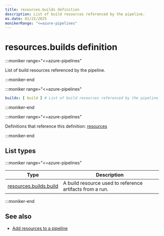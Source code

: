 ```yaml
---
title: resources.builds definition
description: List of build resources referenced by the pipeline.
ms.date: 01/22/2025
monikerRange: "<=azure-pipelines"
---
```


# resources.builds definition

<!-- :::description::: -->
:::moniker range="<=azure-pipelines"

<!-- :::editable-content name="description"::: -->
List of build resources referenced by the pipeline.
<!-- :::editable-content-end::: -->

:::moniker-end
<!-- :::description-end::: -->

<!-- :::syntax::: -->
:::moniker range="<=azure-pipelines"

```yaml
builds: [ build ] # List of build resources referenced by the pipeline.
```

:::moniker-end
<!-- :::syntax-end::: -->

<!-- :::parents::: -->
:::moniker range="<=azure-pipelines"

Definitions that reference this definition: [resources](resources.md)

:::moniker-end
<!-- :::parents-end::: -->

## List types

<!-- :::list-types::: -->
:::moniker range="<=azure-pipelines"

| Type | Description |
|---|---|
| [resources.builds.build](resources-builds-build.md) | A build resource used to reference artifacts from a run. |

:::moniker-end
<!-- :::list-types-end::: -->

<!-- :::remarks::: -->
<!-- :::editable-content name="remarks"::: -->
<!-- :::editable-content-end::: -->
<!-- :::remarks-end::: -->

<!-- :::examples::: -->
<!-- :::editable-content name="examples"::: -->
<!-- :::editable-content-end::: -->
<!-- :::examples-end::: -->

<!-- :::see-also::: -->
<!-- :::editable-content name="seeAlso"::: -->
## See also

- [Add resources to a pipeline](/azure/devops/pipelines/process/resources)
<!-- :::editable-content-end::: -->
<!-- :::see-also-end::: -->